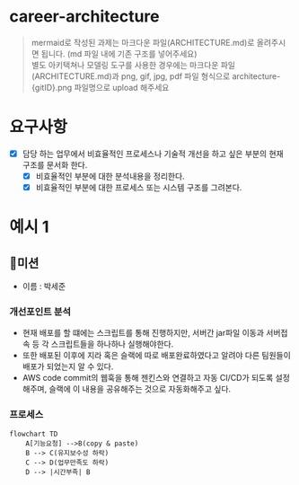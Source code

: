 # career-architecture
> mermaid로 작성된 과제는 마크다운 파일(ARCHITECTURE.md)로 올려주시면 됩니다. (md 파일 내에 기존 구조를 넣어주세요)<br>
> 별도 아키택쳐나 모델링 도구를 사용한 경우에는 마크다운 파일(ARCHITECTURE.md)과 png, gif, jpg, pdf 파일 형식으로 architecture-{gitID}.png 파일명으로 upload 해주세요
# 요구사항
- [x] 담당 하는 업무에서 비효율적인 프로세스나 기술적 개선을 하고 싶은 부분의 현재 구조를 문서화 한다.
  - [x] 비효율적인 부분에 대한 분석내용을 정리한다.
  - [x] 비효율적인 부분에 대한 프로세스 또는 시스템 구조를 그려본다.

# 예시 1

## 🚀미션
- 이름 : 박세준

### 개선포인트 분석
- 현재 배포를 할 떄에는 스크립트를 통해 진행하지만, 서버간 jar파일 이동과 서버접속 등 각 스크립트들을 하나하나 실행해야한다.
- 또한 배포된 이후에 지라 혹은 슬랙에 따로 배포완료하였다고 알려야 다른 팀원들이 배포가 되었는지 알 수 있다.
- AWS code commit의 웹훅을 통해 젠킨스와 연결하고 자동 CI/CD가 되도록 설정해주며, 슬랙에 이 내용을 공유해주는 것으로 자동화해주고 싶다.

### 프로세스
```mermaid
flowchart TD
    A[기능요청] -->B(copy & paste)
    B --> C(유지보수성 하락)
    C --> D(업무만족도 하락)
    D --> |시간부족| B
```
